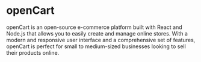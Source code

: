 # openCart
openCart is an open-source e-commerce platform built with React and Node.js that allows you to easily create and manage online stores. With a modern and responsive user interface and a comprehensive set of features, openCart is perfect for small to medium-sized businesses looking to sell their products online.
